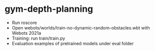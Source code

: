 # gym-depth-planning

- Run roscore
- Open webots/worlds/train-no-dynamic-random-obstacles.wbt with Webots 2021a
- Training: run train/train.py
- Evaluation examples of pretrained models under eval folder
